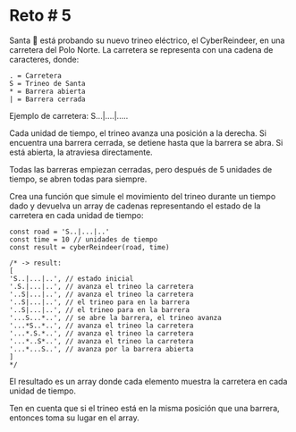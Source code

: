 # Reto # 5

Santa 🎅 está probando su nuevo trineo eléctrico, el CyberReindeer, en una carretera del Polo Norte. La carretera se representa con una cadena de caracteres, donde:

    . = Carretera
    S = Trineo de Santa
    * = Barrera abierta
    | = Barrera cerrada

Ejemplo de carretera: S...|....|.....

Cada unidad de tiempo, el trineo avanza una posición a la derecha. Si encuentra una barrera cerrada, se detiene hasta que la barrera se abra. Si está abierta, la atraviesa directamente.

Todas las barreras empiezan cerradas, pero después de 5 unidades de tiempo, se abren todas para siempre.

Crea una función que simule el movimiento del trineo durante un tiempo dado y devuelva un array de cadenas representando el estado de la carretera en cada unidad de tiempo:

    const road = 'S..|...|..'
    const time = 10 // unidades de tiempo
    const result = cyberReindeer(road, time)

    /* -> result:
    [
    'S..|...|..', // estado inicial
    '.S.|...|..', // avanza el trineo la carretera
    '..S|...|..', // avanza el trineo la carretera
    '..S|...|..', // el trineo para en la barrera
    '..S|...|..', // el trineo para en la barrera
    '...S...*..', // se abre la barrera, el trineo avanza
    '...*S..*..', // avanza el trineo la carretera
    '...*.S.*..', // avanza el trineo la carretera
    '...*..S*..', // avanza el trineo la carretera
    '...*...S..', // avanza por la barrera abierta
    ]
    */

El resultado es un array donde cada elemento muestra la carretera en cada unidad de tiempo.

Ten en cuenta que si el trineo está en la misma posición que una barrera, entonces toma su lugar en el array.
